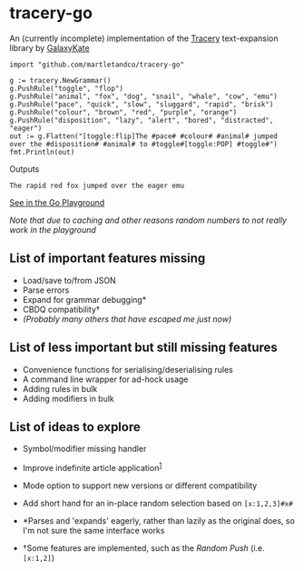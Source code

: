 # tracery-go
An (currently incomplete) implementation of the [Tracery](http://tracery.io/) text-expansion library by [GalaxyKate](http://www.galaxykate.com/)

```
import "github.com/martletandco/tracery-go"
```

```
g := tracery.NewGrammar()
g.PushRule("toggle", "flop")
g.PushRule("animal", "fox", "dog", "snail", "whale", "cow", "emu")
g.PushRule("pace", "quick", "slow", "sluggard", "rapid", "brisk")
g.PushRule("colour", "brown", "red", "purple", "orange")
g.PushRule("disposition", "lazy", "alert", "bored", "distracted", "eager")
out := g.Flatten("[toggle:flip]The #pace# #colour# #animal# jumped over the #disposition# #animal# to #toggle#[toggle:POP] #toggle#")
fmt.Println(out)
```

Outputs
```
The rapid red fox jumped over the eager emu
```

[See in the Go Playground](https://play.golang.org/p/wwn5d-L9iFC)

_Note that due to caching and other reasons random numbers to not really work in the playground_

## List of important features missing
- Load/save to/from JSON
- Parse errors
- Expand for grammar debugging*
- CBDQ compatibility†
- _(Probably many others that have escaped me just now)_

## List of less important but still missing features
- Convenience functions for serialising/deserialising rules
- A command line wrapper for ad-hock usage
- Adding rules in bulk
- Adding modifiers in bulk

## List of ideas to explore
- Symbol/modifier missing handler
- Improve indefinite article application<sup>[1](https://stackoverflow.com/a/4558514)</sup>
- Mode option to support new versions or different compatibility
- Add short hand for an in-place random selection based on `[x:1,2,3]#x#`

- *Parses and 'expands' eagerly, rather than lazily as the original does, so I'm not sure the same interface works
- †Some features are implemented, such as the _Random Push_ (i.e. `[x:1,2]`)
